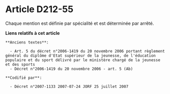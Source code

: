 # Article D212-55

Chaque mention est définie par spécialité et est déterminée par arrêté.

**Liens relatifs à cet article**

	**Anciens textes**:

	  - Art. 5 du décret n°2006-1419 du 20 novembre 2006 portant règlement général du diplôme d'Etat supérieur de la jeunesse, de l'éducation populaire et du sport délivré par le ministère chargé de la jeunesse et des sports
	  - Décret n°2006-1419 du 20 novembre 2006 - art. 5 (Ab)

	**Codifié par**:

	  - Décret n°2007-1133 2007-07-24 JORF 25 juillet 2007
